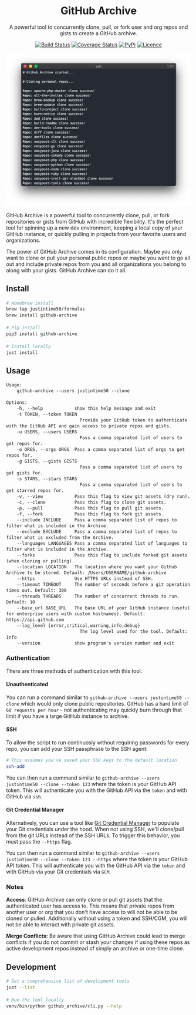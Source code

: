<div align="center">

# GitHub Archive

A powerful tool to concurrently clone, pull, or fork user and org repos and gists to create a GitHub archive.

[![Build Status](https://github.com/Justintime50/github-archive/workflows/build/badge.svg)](https://github.com/Justintime50/github-archive/actions)
[![Coverage Status](https://coveralls.io/repos/github/Justintime50/github-archive/badge.svg?branch=main)](https://coveralls.io/github/Justintime50/github-archive?branch=main)
[![PyPi](https://img.shields.io/pypi/v/github-archive)](https://pypi.org/project/github-archive)
[![Licence](https://img.shields.io/github/license/justintime50/GitHub-archive)](LICENSE)

![Showcase](https://raw.githubusercontent.com/justintime50/assets/main/src/github-archive/showcase.png)

</div>

GitHub Archive is a powerful tool to concurrently clone, pull, or fork repositories or gists from GitHub with incredible flexibility. It's the perfect tool for spinning up a new dev environment, keeping a local copy of your GitHub instance, or quickly pulling in projects from your favorite users and organizations.

The power of GitHub Archive comes in its configuration. Maybe you only want to clone or pull your personal public repos or maybe you want to go all out and include private repos from you and all organizations you belong to along with your gists. GitHub Archive can do it all.

## Install

```bash
# Homebrew install
brew tap justintime50/formulas
brew install github-archive

# Pip install
pip3 install github-archive

# Install locally
just install
```

## Usage

```text
Usage:
    github-archive --users justintime50 --clone

Options:
    -h, --help            show this help message and exit
    -t TOKEN, --token TOKEN
                            Provide your GitHub token to authenticate with the GitHub API and gain access to private repos and gists.
    -u USERS, --users USERS
                            Pass a comma separated list of users to get repos for.
    -o ORGS, --orgs ORGS  Pass a comma separated list of orgs to get repos for.
    -g GISTS, --gists GISTS
                            Pass a comma separated list of users to get gists for.
    -s STARS, --stars STARS
                            Pass a comma separated list of users to get starred repos for.
    -v, --view            Pass this flag to view git assets (dry run).
    -c, --clone           Pass this flag to clone git assets.
    -p, --pull            Pass this flag to pull git assets.
    -f, --fork            Pass this flag to fork git assets.
    --include INCLUDE     Pass a comma separated list of repos to filter what is included in the Archive.
    --exclude EXCLUDE     Pass a comma separated list of repos to filter what is excluded from the Archive.
    --languages LANGUAGES Pass a comma separated list of languages to filter what is included in the Archive.
    --forks               Pass this flag to include forked git assets (when cloning or pulling).
    --location LOCATION   The location where you want your GitHub Archive to be stored. Default: /Users/USERNAME/github-archive
    --https               Use HTTPS URLs instead of SSH.
    --timeout TIMEOUT     The number of seconds before a git operation times out. Default: 300
    --threads THREADS     The number of concurrent threads to run. Default: 10
    --base_url BASE_URL   The base URL of your GitHub instance (useful for enterprise users with custom hostnames). Default: https://api.github.com
    --log_level {error,critical,warning,info,debug}
                            The log level used for the tool. Default: info
    --version             show program's version number and exit
```

### Authentication

There are three methods of authentication with this tool.

#### Unauthenticated

You can run a command similar to `github-archive --users justintime50 --clone` which would only clone public repositories. GitHub has a hard limit of `60 requests per hour` - not authenticating may quickly burn through that limit if you have a large GitHub instance to archive.

#### SSH

To allow the script to run continuosly without requiring passwords for every repo, you can add your SSH passphrase to the SSH agent:

```bash
# This assumes you've saved your SSH keys to the default location
ssh-add
```

You can then run a command similar to `github-archive --users justintime50 --clone --token 123` where the token is your GitHub API token. This will authenticate you with the GitHub API via the `token` and with GitHub via `ssh`.

#### Git Credential Manager

Alternatively, you can use a tool like [Git Credential Manager](https://github.com/git-ecosystem/git-credential-manager) to populate your Git credentials under the hood. When not using SSH, we'll clone/pull from the git URLs instead of the SSH URLs. To trigger this behavior, you must pass the `--https` flag.

You can then run a command similar to `github-archive --users justintime50 --clone --token 123 --https` where the token is your GitHub API token. This will authenticate you with the GitHub API via the `token` and with GitHub via your Git credentials via `GCM`.

### Notes

**Access**: GitHub Archive can only clone or pull git assets that the authenticated user has access to. This means that private repos from another user or org that you don't have access to will not be able to be cloned or pulled. Additionally without using a token and SSH/CGM, you will not be able to interact with private git assets.

**Merge Conflicts:** Be aware that using GitHub Archive could lead to merge conflicts if you do not commit or stash your changes if using these repos as active development repos instead of simply an archive or one-time clone.

## Development

```bash
# Get a comprehensive list of development tools
just --list

# Run the tool locally
venv/bin/python github_archive/cli.py --help
```
